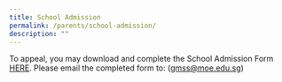 ```yaml
---
title: School Admission
permalink: /parents/school-admission/
description: ""
---
```

To  appeal, you may download and complete the School Admission Form [HERE](/files/student-admission-form_2023.pdf). Please email the completed form to: ([gmss@moe.edu.sg](mailto:gmss@moe.edu.sg))
